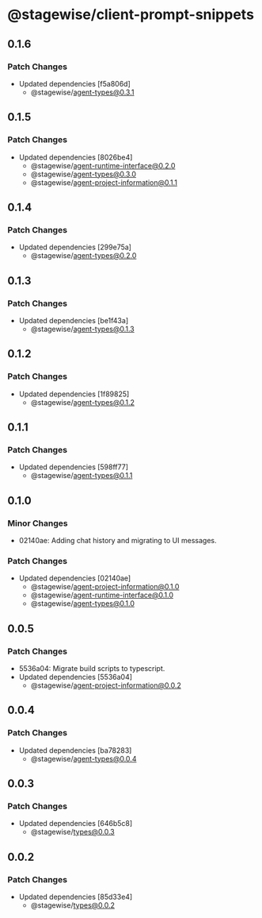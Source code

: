# @stagewise/client-prompt-snippets

## 0.1.6

### Patch Changes

- Updated dependencies [f5a806d]
  - @stagewise/agent-types@0.3.1

## 0.1.5

### Patch Changes

- Updated dependencies [8026be4]
  - @stagewise/agent-runtime-interface@0.2.0
  - @stagewise/agent-types@0.3.0
  - @stagewise/agent-project-information@0.1.1

## 0.1.4

### Patch Changes

- Updated dependencies [299e75a]
  - @stagewise/agent-types@0.2.0

## 0.1.3

### Patch Changes

- Updated dependencies [be1f43a]
  - @stagewise/agent-types@0.1.3

## 0.1.2

### Patch Changes

- Updated dependencies [1f89825]
  - @stagewise/agent-types@0.1.2

## 0.1.1

### Patch Changes

- Updated dependencies [598ff77]
  - @stagewise/agent-types@0.1.1

## 0.1.0

### Minor Changes

- 02140ae: Adding chat history and migrating to UI messages.

### Patch Changes

- Updated dependencies [02140ae]
  - @stagewise/agent-project-information@0.1.0
  - @stagewise/agent-runtime-interface@0.1.0
  - @stagewise/agent-types@0.1.0

## 0.0.5

### Patch Changes

- 5536a04: Migrate build scripts to typescript.
- Updated dependencies [5536a04]
  - @stagewise/agent-project-information@0.0.2

## 0.0.4

### Patch Changes

- Updated dependencies [ba78283]
  - @stagewise/agent-types@0.0.4

## 0.0.3

### Patch Changes

- Updated dependencies [646b5c8]
  - @stagewise/types@0.0.3

## 0.0.2

### Patch Changes

- Updated dependencies [85d33e4]
  - @stagewise/types@0.0.2
